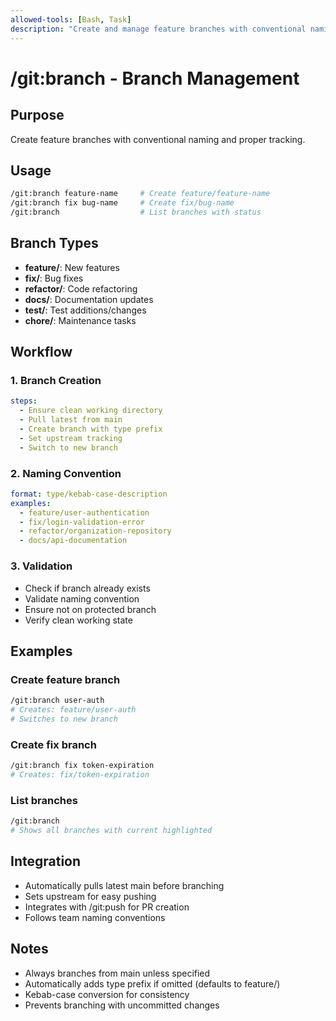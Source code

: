 ```yaml
---
allowed-tools: [Bash, Task]
description: "Create and manage feature branches with conventional naming"
---
```


# /git:branch - Branch Management

## Purpose
Create feature branches with conventional naming and proper tracking.

## Usage
```bash
/git:branch feature-name     # Create feature/feature-name
/git:branch fix bug-name     # Create fix/bug-name  
/git:branch                  # List branches with status
```

## Branch Types
- **feature/**: New features
- **fix/**: Bug fixes
- **refactor/**: Code refactoring
- **docs/**: Documentation updates
- **test/**: Test additions/changes
- **chore/**: Maintenance tasks

## Workflow

### 1. Branch Creation
```yaml
steps:
  - Ensure clean working directory
  - Pull latest from main
  - Create branch with type prefix
  - Set upstream tracking
  - Switch to new branch
```

### 2. Naming Convention
```yaml
format: type/kebab-case-description
examples:
  - feature/user-authentication
  - fix/login-validation-error
  - refactor/organization-repository
  - docs/api-documentation
```

### 3. Validation
- Check if branch already exists
- Validate naming convention
- Ensure not on protected branch
- Verify clean working state

## Examples

### Create feature branch
```bash
/git:branch user-auth
# Creates: feature/user-auth
# Switches to new branch
```

### Create fix branch
```bash
/git:branch fix token-expiration
# Creates: fix/token-expiration
```

### List branches
```bash
/git:branch
# Shows all branches with current highlighted
```

## Integration
- Automatically pulls latest main before branching
- Sets upstream for easy pushing
- Integrates with /git:push for PR creation
- Follows team naming conventions

## Notes
- Always branches from main unless specified
- Automatically adds type prefix if omitted (defaults to feature/)
- Kebab-case conversion for consistency
- Prevents branching with uncommitted changes